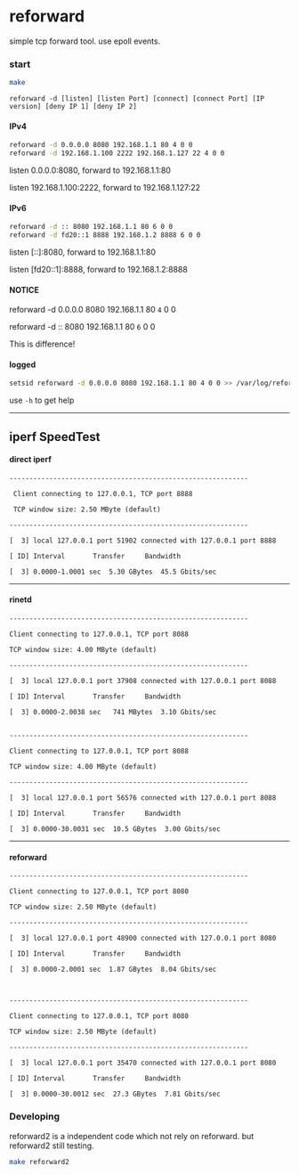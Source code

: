 # reforward
simple tcp forward tool. use epoll events.

### start

```bash
make
```

```
reforward -d [listen] [listen Port] [connect] [connect Port] [IP version] [deny IP 1] [deny IP 2]
```

#### IPv4
```bash
reforward -d 0.0.0.0 8080 192.168.1.1 80 4 0 0
reforward -d 192.168.1.100 2222 192.168.1.127 22 4 0 0
```

listen 0.0.0.0:8080, forward to 192.168.1.1:80

listen 192.168.1.100:2222, forward to 192.168.1.127:22

#### IPv6
```bash
reforward -d :: 8080 192.168.1.1 80 6 0 0
reforward -d fd20::1 8888 192.168.1.2 8888 6 0 0
```

listen [::]:8080, forward to 192.168.1.1:80

listen [fd20::1]:8888, forward to 192.168.1.2:8888

#### NOTICE

reforward -d 0.0.0.0 8080 192.168.1.1 80 `4` 0 0

reforward -d :: 8080 192.168.1.1 80 ``6`` 0 0

This is difference!

#### logged

```bash
setsid reforward -d 0.0.0.0 8080 192.168.1.1 80 4 0 0 >> /var/log/reforward.log
```

use `-h` to get help

--------------------
## iperf SpeedTest

#### direct iperf
```
------------------------------------------------------------

 Client connecting to 127.0.0.1, TCP port 8888
 
 TCP window size: 2.50 MByte (default)
 
------------------------------------------------------------

[  3] local 127.0.0.1 port 51902 connected with 127.0.0.1 port 8888

[ ID] Interval       Transfer     Bandwidth

[  3] 0.0000-1.0001 sec  5.30 GBytes  45.5 Gbits/sec
```

-------------------
#### rinetd

```
------------------------------------------------------------

Client connecting to 127.0.0.1, TCP port 8088

TCP window size: 4.00 MByte (default)

------------------------------------------------------------

[  3] local 127.0.0.1 port 37908 connected with 127.0.0.1 port 8088

[ ID] Interval       Transfer     Bandwidth

[  3] 0.0000-2.0038 sec   741 MBytes  3.10 Gbits/sec


------------------------------------------------------------

Client connecting to 127.0.0.1, TCP port 8088

TCP window size: 4.00 MByte (default)

------------------------------------------------------------

[  3] local 127.0.0.1 port 56576 connected with 127.0.0.1 port 8088

[ ID] Interval       Transfer     Bandwidth

[  3] 0.0000-30.0031 sec  10.5 GBytes  3.00 Gbits/sec
```

-------------------
#### reforward

```
------------------------------------------------------------

Client connecting to 127.0.0.1, TCP port 8080

TCP window size: 2.50 MByte (default)

------------------------------------------------------------

[  3] local 127.0.0.1 port 48900 connected with 127.0.0.1 port 8080

[ ID] Interval       Transfer     Bandwidth

[  3] 0.0000-2.0001 sec  1.87 GBytes  8.04 Gbits/sec



------------------------------------------------------------

Client connecting to 127.0.0.1, TCP port 8080

TCP window size: 2.50 MByte (default)

------------------------------------------------------------

[  3] local 127.0.0.1 port 35470 connected with 127.0.0.1 port 8080

[ ID] Interval       Transfer     Bandwidth

[  3] 0.0000-30.0012 sec  27.3 GBytes  7.81 Gbits/sec

```

### Developing

reforward2 is a independent code which not rely on reforward. but reforward2 still testing.

```bash
make reforward2
```
